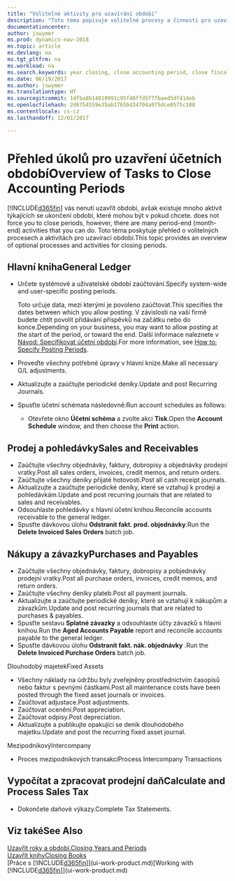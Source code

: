 ```yaml
---
title: "Volitelné aktivity pro uzavírání období"
description: "Toto téma popisuje volitelné procesy a činnosti pro uzavírání účetních období v Dynamics NAV."
documentationcenter: 
author: jswymer
ms.prod: dynamics-nav-2018
ms.topic: article
ms.devlang: na
ms.tgt_pltfrm: na
ms.workload: na
ms.search.keywords: year closing, close accounting period, close fiscal year, aging, creditor payments, vendor payments
ms.date: 06/19/2017
ms.author: jswymer
ms.translationtype: HT
ms.sourcegitcommit: 1dfba8b14019991c95f40ffd5f7fbaed5df414eb
ms.openlocfilehash: 2d6754559e35ab1765bd34704a975dce0575c108
ms.contentlocale: cs-cz
ms.lasthandoff: 12/01/2017

---
```

# <a name="overview-of-tasks-to-close-accounting-periods"></a><span data-ttu-id="b0c5a-103">Přehled úkolů pro uzavření účetních období</span><span class="sxs-lookup"><span data-stu-id="b0c5a-103">Overview of Tasks to Close Accounting Periods</span></span>
[!INCLUDE[d365fin](includes/d365fin_md.md)]<span data-ttu-id="b0c5a-104"> vás nenutí uzavřít období, avšak existuje mnoho aktivit týkajících se ukončení období, které mohou být v pokud chcete.</span><span class="sxs-lookup"><span data-stu-id="b0c5a-104"> does not force you to close periods, however, there are many period-end (month-end) activities that you can do.</span></span> <span data-ttu-id="b0c5a-105">Toto téma poskytuje přehled o volitelných procesech a aktivitách pro uzavírací období.</span><span class="sxs-lookup"><span data-stu-id="b0c5a-105">This topic provides an overview of optional processes and activities for closing periods.</span></span>  

## <a name="general-ledger"></a><span data-ttu-id="b0c5a-106">Hlavní kniha</span><span class="sxs-lookup"><span data-stu-id="b0c5a-106">General Ledger</span></span>
* <span data-ttu-id="b0c5a-107">Určete systémové a uživatelské období zaúčtování.</span><span class="sxs-lookup"><span data-stu-id="b0c5a-107">Specify system-wide and user-specific posting periods.</span></span>  

    <span data-ttu-id="b0c5a-108">Toto určuje data, mezi kterými je povoleno zaúčtovat.</span><span class="sxs-lookup"><span data-stu-id="b0c5a-108">This specifies the dates between which you allow posting.</span></span> <span data-ttu-id="b0c5a-109">V závislosti na vaší firmě budete chtít povolit přidávání příspěvků na začátku nebo do konce.</span><span class="sxs-lookup"><span data-stu-id="b0c5a-109">Depending on your business, you may want to allow posting at the start of the period, or toward the end.</span></span> <span data-ttu-id="b0c5a-110">Další informace naleznete v [Návod: Specifikovat účetní období](finance-how-specify-posting-periods.md).</span><span class="sxs-lookup"><span data-stu-id="b0c5a-110">For more information, see [How to: Specify Posting Periods](finance-how-specify-posting-periods.md).</span></span>  
* <span data-ttu-id="b0c5a-111">Proveďte všechny potřebné úpravy v hlavní knize.</span><span class="sxs-lookup"><span data-stu-id="b0c5a-111">Make all necessary G/L adjustments.</span></span>  
* <span data-ttu-id="b0c5a-112">Aktualizujte a zaúčtujte periodické deníky.</span><span class="sxs-lookup"><span data-stu-id="b0c5a-112">Update and post Recurring Journals.</span></span>  
  <!--* Process Consolidations-->
* <span data-ttu-id="b0c5a-113">Spusťte účetní schémata následovně:</span><span class="sxs-lookup"><span data-stu-id="b0c5a-113">Run account schedules as follows:</span></span>  
  * <span data-ttu-id="b0c5a-114">Otevřete okno **Účetní schéma** a zvolte akci **Tisk**.</span><span class="sxs-lookup"><span data-stu-id="b0c5a-114">Open the **Account Schedule** window, and then choose the **Print** action.</span></span>  

## <a name="sales-and-receivables"></a><span data-ttu-id="b0c5a-115">Prodej a pohledávky</span><span class="sxs-lookup"><span data-stu-id="b0c5a-115">Sales and Receivables</span></span>
* <span data-ttu-id="b0c5a-116">Zaúčtujte všechny objednávky, faktury, dobropisy a objednávky prodejní vratky.</span><span class="sxs-lookup"><span data-stu-id="b0c5a-116">Post all sales orders, invoices, credit memos, and return orders.</span></span>  
* <span data-ttu-id="b0c5a-117">Zaúčtujte všechny deníky přijaté hotovosti.</span><span class="sxs-lookup"><span data-stu-id="b0c5a-117">Post all cash receipt journals.</span></span>  
* <span data-ttu-id="b0c5a-118">Aktualizujte a zaúčtujte periodické deníky, které se vztahují k prodeji a pohledávkám.</span><span class="sxs-lookup"><span data-stu-id="b0c5a-118">Update and post recurring journals that are related to sales and receivables.</span></span>  
* <span data-ttu-id="b0c5a-119">Odsouhlaste pohledávky s hlavní účetní knihou.</span><span class="sxs-lookup"><span data-stu-id="b0c5a-119">Reconcile accounts receivable to the general ledger.</span></span>  
* <span data-ttu-id="b0c5a-120">Spusťte dávkovou úlohu **Odstranit fakt. prod. objednávky**.</span><span class="sxs-lookup"><span data-stu-id="b0c5a-120">Run the **Delete Invoiced Sales Orders** batch job.</span></span>  

## <a name="purchases-and-payables"></a><span data-ttu-id="b0c5a-121">Nákupy a závazky</span><span class="sxs-lookup"><span data-stu-id="b0c5a-121">Purchases and Payables</span></span>
* <span data-ttu-id="b0c5a-122">Zaúčtujte všechny objednávky, faktury, dobropisy a pobjednávky prodejní vratky.</span><span class="sxs-lookup"><span data-stu-id="b0c5a-122">Post all purchase orders, invoices, credit memos, and return orders.</span></span>  
* <span data-ttu-id="b0c5a-123">Zaúčtujte všechny deníky plateb.</span><span class="sxs-lookup"><span data-stu-id="b0c5a-123">Post all payment journals.</span></span>  
* <span data-ttu-id="b0c5a-124">Aktualizujte a zaúčtujte periodické deníky, které se vztahují k nákupům a závazkům.</span><span class="sxs-lookup"><span data-stu-id="b0c5a-124">Update and post recurring journals that are related to purchases & payables.</span></span>  
* <span data-ttu-id="b0c5a-125">Spusťte sestavu **Splatné závazky** a odsouhlaste účty závazků s hlavní knihou.</span><span class="sxs-lookup"><span data-stu-id="b0c5a-125">Run the **Aged Accounts Payable** report and reconcile accounts payable to the general ledger.</span></span>  
* <span data-ttu-id="b0c5a-126">Spusťte dávkovou úlohu **Odstranit fakt. nák. objednávky** .</span><span class="sxs-lookup"><span data-stu-id="b0c5a-126">Run the **Delete Invoiced Purchase Orders** batch job.</span></span>  

<span data-ttu-id="b0c5a-127">Dlouhodobý majetek</span><span class="sxs-lookup"><span data-stu-id="b0c5a-127">Fixed Assets</span></span>
* <span data-ttu-id="b0c5a-128">Všechny náklady na údržbu byly zveřejněny prostřednictvím časopisů nebo faktur s pevnými částkami.</span><span class="sxs-lookup"><span data-stu-id="b0c5a-128">Post all maintenance costs have been posted through the fixed asset journals or invoices.</span></span>
* <span data-ttu-id="b0c5a-129">Zaúčtovat adjustace.</span><span class="sxs-lookup"><span data-stu-id="b0c5a-129">Post adjustments.</span></span>
* <span data-ttu-id="b0c5a-130">Zaúčtovat ocenění.</span><span class="sxs-lookup"><span data-stu-id="b0c5a-130">Post appreciation.</span></span>
* <span data-ttu-id="b0c5a-131">Zaúčtovat odpisy.</span><span class="sxs-lookup"><span data-stu-id="b0c5a-131">Post depreciation.</span></span>
* <span data-ttu-id="b0c5a-132">Aktualizujte a publikujte opakující se deník dlouhodobého majetku.</span><span class="sxs-lookup"><span data-stu-id="b0c5a-132">Update and post the recurring fixed asset journal.</span></span>

<span data-ttu-id="b0c5a-133">Mezipodnikový</span><span class="sxs-lookup"><span data-stu-id="b0c5a-133">Intercompany</span></span>
* <span data-ttu-id="b0c5a-134">Proces mezipodnikových transakcí</span><span class="sxs-lookup"><span data-stu-id="b0c5a-134">Process Intercompany Transactions</span></span>

## <a name="calculate-and-process-sales-tax"></a><span data-ttu-id="b0c5a-135">Vypočítat a zpracovat prodejní daň</span><span class="sxs-lookup"><span data-stu-id="b0c5a-135">Calculate and Process Sales Tax</span></span>
* <span data-ttu-id="b0c5a-136">Dokončete daňové výkazy.</span><span class="sxs-lookup"><span data-stu-id="b0c5a-136">Complete Tax Statements.</span></span>  

## <a name="see-also"></a><span data-ttu-id="b0c5a-137">Viz také</span><span class="sxs-lookup"><span data-stu-id="b0c5a-137">See Also</span></span>
[<span data-ttu-id="b0c5a-138">Uzavřít roky a období.</span><span class="sxs-lookup"><span data-stu-id="b0c5a-138">Closing Years and Periods</span></span>](year-close-years-periods.md)  
[<span data-ttu-id="b0c5a-139">Uzavřít knihy</span><span class="sxs-lookup"><span data-stu-id="b0c5a-139">Closing Books</span></span>](year-close-books.md)  
<span data-ttu-id="b0c5a-140">[Práce s [!INCLUDE[d365fin](includes/d365fin_md.md)]](ui-work-product.md)</span><span class="sxs-lookup"><span data-stu-id="b0c5a-140">[Working with [!INCLUDE[d365fin](includes/d365fin_md.md)]](ui-work-product.md)</span></span>

